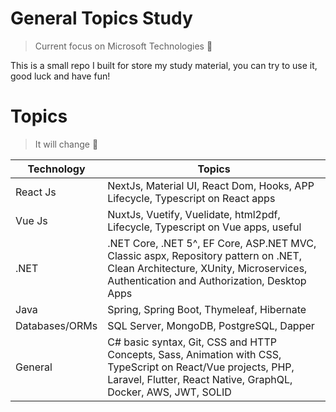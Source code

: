 # General Topics Study
> Current focus on Microsoft Technologies 📣

This is a small repo I built for store my study material, you can try to use it, good luck and have fun!

# Topics

> It will change 🚨
<table>
	<thead>
		<tr>
			<th>Technology</th>
			<th>Topics</th>
		</tr>
	</thead>
	<tbody>
		<tr>
			<td>React Js</td>
			<td>NextJs, Material UI, React Dom, Hooks, APP Lifecycle, Typescript on React apps</td>
		</tr>
		<tr>
			<td>Vue Js</td>
			<td>NuxtJs, Vuetify, Vuelidate, html2pdf, Lifecycle, Typescript on Vue apps, useful</td>
		</tr>
		<tr>
			<td>.NET</td>
			<td>.NET Core, .NET 5^, EF Core, ASP.NET MVC, Classic aspx, Repository pattern on .NET, Clean Architecture, XUnity, Microservices, Authentication and Authorization, Desktop Apps</td>
		</tr>
		<tr>
			<td>Java</td>
			<td>Spring, Spring Boot, Thymeleaf, Hibernate</td>
		</tr>
		<tr>
			<td>Databases/ORMs</td>
			<td>SQL Server, MongoDB, PostgreSQL, Dapper</td>
		</tr>
		<tr>
			<td>General</td>
			<td>C# basic syntax, Git, CSS and HTTP Concepts, Sass, Animation with CSS, TypeScript on React/Vue projects, PHP, Laravel, Flutter, React Native, GraphQL, Docker, AWS, JWT, SOLID</td>
		</tr>
	</tbody>
</table>
